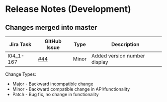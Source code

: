 Release Notes (Development)
===========================

Changes merged into master
--------------------------
| Jira Task | GitHub Issue | Type | Description |
|-----------|--------------|------|-------------|
| I04_1-167 | [#44](https://github.com/DiamondLightSource/PuckBarcodeReader/issues/44) | Minor | Added version number display |


Change Types:
* Major - Backward incompatible change
* Minor - Backward compatible change in API/functionality
* Patch - Bug fix, no change in functionality

